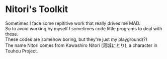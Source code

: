# Nitori's Toolkit

Sometimes I face some repititive work that really drives me MAD.  
So to avoid working by myself I sometimes code little programs to deal with these.  
These codes are somehow boring, but they're just my playground(?)  
The name Nitori comes from Kawashiro Nitori (河城にとり), a character in Touhou Project.